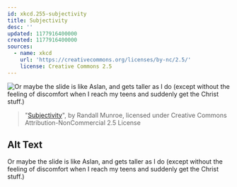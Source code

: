 ```yaml
---
id: xkcd.255-subjectivity
title: Subjectivity
desc: ''
updated: 1177916400000
created: 1177916400000
sources:
  - name: xkcd
    url: 'https://creativecommons.org/licenses/by-nc/2.5/'
    license: Creative Commons 2.5
---
```

![Or maybe the slide is like Aslan, and gets taller as I do (except without the feeling of discomfort when I reach my teens and suddenly get the Christ stuff.)](https://imgs.xkcd.com/comics/subjectivity.png)
> "[Subjectivity](https://xkcd.com/255/)", by Randall Munroe, licensed under Creative Commons Attribution-NonCommercial 2.5 License

## Alt Text
Or maybe the slide is like Aslan, and gets taller as I do (except without the feeling of discomfort when I reach my teens and suddenly get the Christ stuff.)
